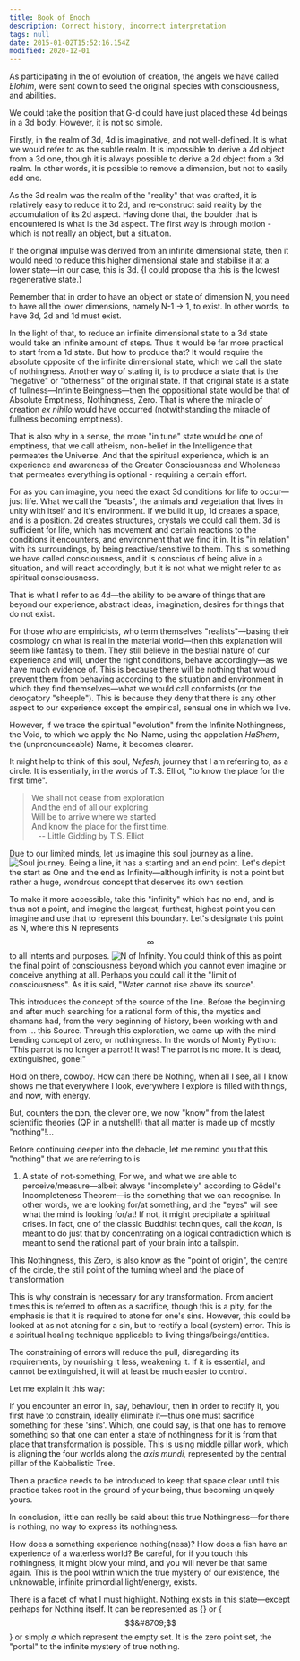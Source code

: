 ```yaml
---
title: Book of Enoch
description: Correct history, incorrect interpretation
tags: null
date: 2015-01-02T15:52:16.154Z
modified: 2020-12-01
---
```


As participating in the of evolution of creation, the angels we have called _Elohim_, were sent down to seed the original species with consciousness, and abilities.

We could take the position that G-d could have just placed these 4d beings in a 3d body. However, it is not so simple.

Firstly, in the realm of 3d, 4d is imaginative, and not well-defined. It is what we would refer to as the subtle realm. It is impossible to derive a 4d object from a 3d one, though it is always possible to derive a 2d object from a 3d realm. In other words, it is possible to remove a dimension, but not to easily add one.

As the 3d realm was the realm of the "reality" that was crafted, it is relatively easy to reduce it to 2d, and re-construct said reality by the accumulation of its 2d aspect. Having done that, the boulder that is encountered is what is the 3d aspect. The first way is through motion - which is not really an object, but a situation.

If the original impulse was derived from an infinite dimensional state, then it would need to reduce this higher dimensional state and stabilise it at a lower state&mdash;in our case, this is 3d. {I could propose tha this is the lowest regenerative state.}

Remember that in order to have an object or state of dimension N, you need to have all the lower dimensions, namely N-1 -> 1, to exist. In other words, to have 3d, 2d and 1d must exist.

In the light of that, to reduce an infinite dimensional state to a 3d state would take an infinite amount of steps. Thus it would be far more practical to start from a 1d state. But how to produce that? It would require the absolute opposite of the infinite dimensional state, which we call the state of nothingness. Another way of stating it, is to produce a state that is the "negative" or "otherness" of the original state. If that original state is a state of fullness&mdash;Infinite Beingness&mdash;then the oppositional state would be that of Absolute Emptiness, Nothingness, Zero. That is where the miracle of creation _ex nihilo_ would have occurred (notwithstanding the miracle of fullness becoming emptiness).

That is also why in a sense, the more "in tune" state would be one of emptiness, that we call atheism, non-belief in the Intelligence that permeates the Universe. And that the spiritual experience, which is an experience and awareness of the Greater Consciousness and Wholeness that permeates everything is optional - requiring a certain effort.

For as you can imagine, you need the exact 3d conditions for life to occur&mdash;just life. What we call the "beasts", the animals and vegetation that lives in unity with itself and it's environment. If we build it up, 1d creates a space, and is a position. 2d creates structures, crystals we could call them. 3d is sufficient for life, which has movement and certain reactions to the conditions it encounters, and environment that we find it in. It is "in relation" with its surroundings, by being reactive/sensitive to them. This is something we have called consciousness, and it is conscious of being alive in a situation, and will react accordingly, but it is not what we might refer to as spiritual consciousness.

That is what I refer to as 4d&mdash;the ability to be aware of things that are beyond our experience, abstract ideas, imagination, desires for things that do not exist.

For those who are empiricists, who term themselves "realists"&mdash;basing their cosmology on what is real in the material world&mdash;then this explanation will seem like fantasy to them. They still believe in the bestial nature of our experience and will, under the right conditions, behave accordingly&mdash;as we have much evidence of. This is because there will be nothing that would prevent them from behaving according to the situation and environment in which they find themselves&mdash;what we would call conformists (or the derogatory "sheeple"). This is because they deny that there is any other aspect to our experience except the empirical, sensual one in which we live.

However, if we trace the spiritual "evolution" from the Infinite Nothingness, the Void, to which we apply the No-Name, using the appelation _HaShem_, the (unpronounceable) Name, it becomes clearer.

It might help to think of this soul, _Nefesh_, journey that I am referring to, as a circle. It is essentially, in the words of T.S. Elliot, "to know the place for the first time".

<blockquote class="poem">
We shall not cease from exploration<br />
And the end of all our exploring<br />
Will be to arrive where we started<br />
And know the place for the first time.<br />
&nbsp;&nbsp;&nbsp;-- Little Gidding by T.S. Elliot
</blockquote>

Due to our limited minds, let us imagine this soul journey as a line.
![Soul journey](/posts/img/qkab/line.svg).
Being a line, it has a starting and an end point. Let's depict the start as One and the end as Infinity&mdash;although infinity is not a point but rather a huge, wondrous concept that deserves its own section.

To make it more accessible, take this "infinity" which has no end, and is thus not a point, and imagine the largest, furthest, highest point you can imagine and use that to represent this boundary. Let's designate this point as N, where this N represents $$\infty$$ to all intents and purposes.
![N of Infinity](/posts/img/qkab/lineN.svg).
You could think of this as point the final point of consciousness beyond which you cannot even imagine or conceive anything at all. Perhaps you could call it the "limit of consciousness". As it is said, "Water cannot rise above its source".

This introduces the concept of the source of the line. Before the beginning and after much searching for a rational form of this, the mystics and shamans had, from the very beginning of history, been working with and from ... this Source. Through this exploration, we came up with the mind-bending concept of zero, or nothingness. In the words of Monty Python: "This parrot is no longer a parrot! It was! The parrot is no more. It is dead, extinguished, gone!"

Hold on there, cowboy. How can there be Nothing, when all I see, all I know shows me that everywhere I look, everywhere I explore is filled with things, and now, with energy.

But, counters the חכם, the clever one, we now "know" from the latest scientific theories (QP in a nutshell!) that all matter is made up of mostly "nothing"!...

Before continuing deeper into the debacle, let me remind you that this "nothing" that we are referring to is

1. A state of not-something,
   For we, and what we are able to perceive/measure&mdash;albeit always "incompletely" according to G&ouml;del's Incompleteness Theorem&mdash;is the something that we can recognise. In other words, we are looking for/at something, and the "eyes" will see what the mind is looking for/at!
   If not, it might precipitate a spiritual crises. In fact, one of the classic Buddhist techniques, call the _koan_, is meant to do just that by concentrating on a logical contradiction which is meant to send the rational part of your brain into a tailspin.

This Nothingness, this Zero, is also know as the "point of origin", the centre of the circle, the still point of the turning wheel and the place of transformation

This is why constrain is necessary for any transformation. From ancient times this is referred to often as a sacrifice, though this is a pity, for the emphasis is that it is required to atone for one's sins. However, this could be looked at as not atoning for a sin, but to rectify a local (system) error. This is a spiritual healing technique applicable to living things/beings/entities.

The constraining of errors will reduce the pull, disregarding its requirements, by nourishing it less, weakening it. If it is essential, and cannot be extinguished, it will at least be much easier to control.

Let me explain it this way:

If you encounter an error in, say, behaviour, then in order to rectify it, you first have to constrain, ideally eliminate it&mdash;thus one must sacrifice something for these 'sins'. Which, one could say, is that one has to remove something so that one can enter a state of nothingness for it is from that place that transformation is possible. This is using middle pillar work, which is aligning the four worlds along the _axis mundi_, represented by the central pillar of the Kabbalistic Tree.

Then a practice needs to be introduced to keep that space clear until this practice takes root in the ground of your being, thus becoming uniquely yours.

In conclusion, little can really be said about this true Nothingness&mdash;for there is nothing, no way to express its nothingness.

How does a something experience nothing(ness)? How does a fish have an experience of a waterless world? Be careful, for if you touch this nothingness, it might blow your mind, and you will never be that same again. This is the pool within which the true mystery of our existence, the unknowable, infinite primordial light/energy, exists.

There is a facet of what I must highlight. Nothing exists in this state&mdash;except perhaps for Nothing itself. It can be represented as {} or {$$&#8709;$$} or simply &#8709; which represent the empty set. It is the zero point set, the "portal" to the infinite mystery of true nothing.

